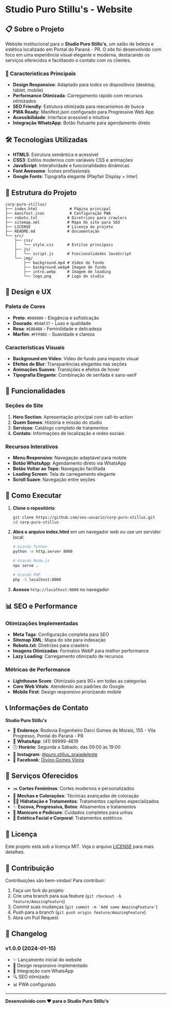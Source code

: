 # Studio Puro Stillu's - Website

## 📋 Sobre o Projeto

Website institucional para o **Studio Puro Stillu's**, um salão de beleza e estética localizado em Pontal do Paraná - PR. O site foi desenvolvido com foco em uma experiência visual elegante e moderna, destacando os serviços oferecidos e facilitando o contato com os clientes.

### 🎯 Características Principais

- **Design Responsivo**: Adaptado para todos os dispositivos (desktop, tablet, mobile)
- **Performance Otimizada**: Carregamento rápido com recursos otimizados
- **SEO Friendly**: Estrutura otimizada para mecanismos de busca
- **PWA Ready**: Manifest.json configurado para Progressive Web App
- **Acessibilidade**: Interface acessível e intuitiva
- **Integração WhatsApp**: Botão flutuante para agendamento direto

## 🛠️ Tecnologias Utilizadas

- **HTML5**: Estrutura semântica e acessível
- **CSS3**: Estilos modernos com variáveis CSS e animações
- **JavaScript**: Interatividade e funcionalidades dinâmicas
- **Font Awesome**: Ícones profissionais
- **Google Fonts**: Tipografia elegante (Playfair Display + Inter)

## 📁 Estrutura do Projeto

```
corp-puro-stillus/
├── index.html              # Página principal
├── manifest.json           # Configuração PWA
├── robots.txt             # Diretrizes para crawlers
├── sitemap.xml            # Mapa do site para SEO
├── LICENSE                # Licença do projeto
├── README.md              # Documentação
└── src/
    ├── css/
    │   └── style.css      # Estilos principais
    ├── js/
    │   └── script.js      # Funcionalidades JavaScript
    └── img/
        ├── background.mp4 # Vídeo de fundo
        ├── background.webp# Imagem de fundo
        ├── intro.webp     # Imagem de loading
        └── logo.png       # Logo do studio
```

## 🎨 Design e UX

### Paleta de Cores
- **Preto**: `#000000` - Elegância e sofisticação
- **Dourado**: `#D4AF37` - Luxo e qualidade
- **Rosa**: `#E8B4B8` - Feminilidade e delicadeza
- **Marfim**: `#FFF8DC` - Suavidade e clareza

### Características Visuais
- **Background em Vídeo**: Vídeo de fundo para impacto visual
- **Efeitos de Blur**: Transparências elegantes nas seções
- **Animações Suaves**: Transições e efeitos de hover
- **Tipografia Elegante**: Combinação de serifada e sans-serif

## 📱 Funcionalidades

### Seções do Site
1. **Hero Section**: Apresentação principal com call-to-action
2. **Quem Somos**: História e missão do studio
3. **Serviços**: Catálogo completo de tratamentos
4. **Contato**: Informações de localização e redes sociais

### Recursos Interativos
- **Menu Responsivo**: Navegação adaptável para mobile
- **Botão WhatsApp**: Agendamento direto via WhatsApp
- **Botão Voltar ao Topo**: Navegação facilitada
- **Loading Screen**: Tela de carregamento elegante
- **Scroll Suave**: Navegação entre seções

## 🚀 Como Executar

1. **Clone o repositório**:
   ```bash
   git clone https://github.com/seu-usuario/corp-puro-stillus.git
   cd corp-puro-stillus
   ```

2. **Abra o arquivo index.html** em um navegador web ou use um servidor local:
   ```bash
   # Usando Python
   python -m http.server 8000
   
   # Usando Node.js
   npx serve .
   
   # Usando PHP
   php -S localhost:8000
   ```

3. **Acesse** `http://localhost:8000` no navegador

## 📊 SEO e Performance

### Otimizações Implementadas
- **Meta Tags**: Configuração completa para SEO
- **Sitemap XML**: Mapa do site para indexação
- **Robots.txt**: Diretrizes para crawlers
- **Imagens Otimizadas**: Formatos WebP para melhor performance
- **Lazy Loading**: Carregamento otimizado de recursos

### Métricas de Performance
- **Lighthouse Score**: Otimizado para 90+ em todas as categorias
- **Core Web Vitals**: Atendendo aos padrões do Google
- **Mobile First**: Design responsivo priorizando mobile

## 📞 Informações de Contato

**Studio Puro Stillu's**
- 📍 **Endereço**: Rodovia Engenheiro Darci Gomes de Morais, 155 - Vila Progresso, Pontal do Paraná - PR
- 📱 **WhatsApp**: (41) 99999-4619
- 🕒 **Horário**: Segunda a Sábado, das 09:00 às 19:00
- 📧 **Instagram**: [@puro.stillus_praiadeleste](https://www.instagram.com/puro.stillus_praiadeleste/)
- 📘 **Facebook**: [Divino Gomes Vieira](https://www.facebook.com/divino.gomesvieira.7)

## 🎯 Serviços Oferecidos

- ✂️ **Cortes Femininos**: Cortes modernos e personalizados
- 🎨 **Mechas e Colorações**: Técnicas avançadas de coloração
- 💆‍♀️ **Hidratação e Tratamentos**: Tratamentos capilares especializados
- ✨ **Escova, Progressiva, Botox**: Alisamentos e tratamentos
- 💅 **Manicure e Pedicure**: Cuidados completos para unhas
- 🌿 **Estética Facial e Corporal**: Tratamentos estéticos

## 📄 Licença

Este projeto está sob a licença MIT. Veja o arquivo [LICENSE](LICENSE) para mais detalhes.

## 🤝 Contribuição

Contribuições são bem-vindas! Para contribuir:

1. Faça um fork do projeto
2. Crie uma branch para sua feature (`git checkout -b feature/AmazingFeature`)
3. Commit suas mudanças (`git commit -m 'Add some AmazingFeature'`)
4. Push para a branch (`git push origin feature/AmazingFeature`)
5. Abra um Pull Request

## 📝 Changelog

### v1.0.0 (2024-01-15)
- ✨ Lançamento inicial do website
- 🎨 Design responsivo implementado
- 📱 Integração com WhatsApp
- 🔍 SEO otimizado
- 📊 PWA configurado

---

**Desenvolvido com ❤️ para o Studio Puro Stillu's**
